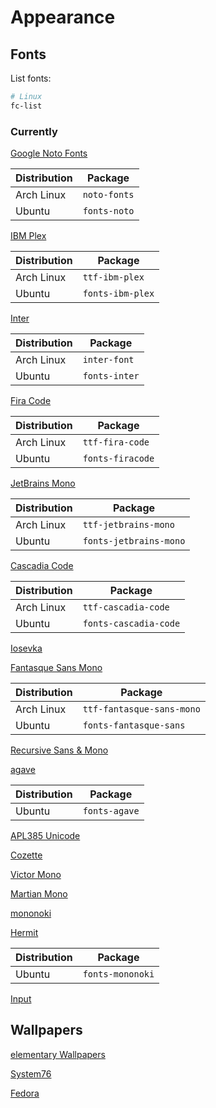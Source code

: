 # Appearance

## Fonts

List fonts:

```sh
# Linux
fc-list
```

### Currently

[Google Noto Fonts](https://www.google.com/get/noto/)

| Distribution | Package      |
| ------------ | ------------ |
| Arch Linux   | `noto-fonts` |
| Ubuntu       | `fonts-noto` |

[IBM Plex](https://github.com/IBM/plex)

| Distribution | Package          |
| ------------ | ---------------- |
| Arch Linux   | `ttf-ibm-plex`   |
| Ubuntu       | `fonts-ibm-plex` |

[Inter](https://github.com/rsms/inter)

| Distribution | Package       |
| ------------ | ------------- |
| Arch Linux   | `inter-font`  |
| Ubuntu       | `fonts-inter` |

[Fira Code](https://github.com/tonsky/FiraCode)

| Distribution | Package          |
| ------------ | ---------------- |
| Arch Linux   | `ttf-fira-code`  |
| Ubuntu       | `fonts-firacode` |

[JetBrains Mono](https://github.com/JetBrains/JetBrainsMono)

| Distribution | Package                |
| ------------ | ---------------------- |
| Arch Linux   | `ttf-jetbrains-mono`   |
| Ubuntu       | `fonts-jetbrains-mono` |

[Cascadia Code](https://github.com/microsoft/cascadia-code)

| Distribution | Package               |
| ------------ | --------------------- |
| Arch Linux   | `ttf-cascadia-code`   |
| Ubuntu       | `fonts-cascadia-code` |

[Iosevka](https://github.com/be5invis/Iosevka)

[Fantasque Sans Mono](https://github.com/belluzj/fantasque-sans)

| Distribution | Package                   |
| ------------ | ------------------------- |
| Arch Linux   | `ttf-fantasque-sans-mono` |
| Ubuntu       | `fonts-fantasque-sans`    |

[Recursive Sans & Mono](https://github.com/arrowtype/recursive)

[agave](https://github.com/blobject/agave)

| Distribution | Package       |
| ------------ | ------------- |
| Ubuntu       | `fonts-agave` |

[APL385 Unicode](https://apl385.com/fonts/index.htm)

[Cozette](https://github.com/slavfox/Cozette)

[Victor Mono](https://github.com/rubjo/victor-mono)

[Martian Mono](https://github.com/evilmartians/mono)

[mononoki](https://github.com/madmalik/mononoki)

[Hermit](https://github.com/pcaro90/hermit)

| Distribution | Package          |
| ------------ | ---------------- |
| Ubuntu       | `fonts-mononoki` |

[Input](https://input.djr.com/)

## Wallpapers

[elementary Wallpapers](https://github.com/elementary/wallpapers)

[System76](https://system76.com/merch/desktop-wallpapers)

[Fedora](https://github.com/fedoradesign/backgrounds)
